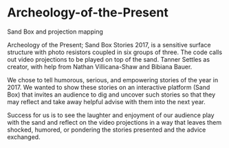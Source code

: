# Archeology-of-the-Present
Sand Box and projection mapping

Archeology of the Present; Sand Box Stories 2017, is a sensitive surface structure with photo resistors coupled in six groups of three.
The code calls out video projections to be played on top of the sand. Tanner Settles as creator, with help from Nathan Villicana-Shaw and Bibiana Bauer.

We chose to tell humorous, serious, and empowering stories of the year in 2017.  We wanted to show these stories on an interactive platform (Sand Box) that invites an audience to dig and uncover such stories so that they may reflect and take away helpful advise with them into the next year.

Success for us is to see the laughter and enjoyment of our audience play with the sand and reflect on the video projections in a way that leaves them shocked, humored, or pondering the stories presented and the advice exchanged.
